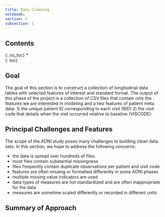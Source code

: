 ```yaml
---
title: Data Cleaning
notebook:
section: 2
subsection: 1
---
```


## Contents
{:.no_toc}
*  
{: toc}

## Goal

The goal of this section is to construct a collection of longitudinal data tables with selected features of interest and standard format. The output of this phase of the project is a collection of CSV files that contain only the features we are interested in modeling and a two features of patient meta data: 1) the unique patient ID corresponding to each visit (RID) 2) the visit code that details when the visit occurred relative to baseline (VISCODE).

## Principal Challenges and Features

The scope of the ADNI study poses many challenges to building clean data sets. In this section, we hope to address the following concerns:

- the data is spread over hundreds of files
- most files contain substantial missingness
- files frequently contain duplicate observations per patient and visit code
- features are often missing or formatted differently in some ADNI phases
- multiple missing value indicators are used
- data types of measures are not standardized and are often inappropriate for the data
- measures are sometime scaled differently or recorded in different units

## Summary of Approach